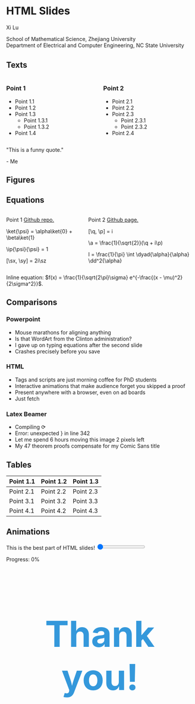 # HTML Slides

<div>
  <p class="subtitle">
  Xi Lu
  </p>
  <p class="subsubtitle">
  School of Mathematical Science, Zhejiang University
  <br>
  Department of Electrical and Computer Engineering, NC State University
  </p>
</div>

<p id="current-date" style="font-size: 2rem;"></p>

<script>
    const dateElement = document.getElementById('current-date');
    if (dateElement) {
    const currentDate = new Date();
    const formattedDate = currentDate.toLocaleDateString('en-US', {
        year: 'numeric',
        month: 'long',
        day: 'numeric'
    });
    dateElement.textContent = `${formattedDate}`;
    }
</script>

## Texts

<div class="columns">
<div class="column">

### Point 1
- Point 1.1
- Point 1.2
- Point 1.3
  - Point 1.3.1
  - Point 1.3.2
- Point 1.4

</div>

<div class="column">

### Point 2
- Point 2.1
- Point 2.2
- Point 2.3
  - Point 2.3.1
  - Point 2.3.2
- Point 2.4

</div>
</div>

<div class="quote-container">
<p class="quote-text">"This is a funny quote."</p>
<p class="quote-author">- Me</p>
</div>

## Figures

<div class="figure-row">
  <div class="figure" img="https://placehold.co/800x300/e0e0e0/666666/png?text=Figure+1" caption="Figure 1" ratio="0.45">
  </div>
</div>

<div class="figure-row">
  <div class="figure" img="https://placehold.co/380x240/e0e0e0/666666/png?text=Figure+2" caption="Figure 2" ratio="0.45">
  </div>
  <div class="figure" img="https://placehold.co/380x240/e0e0e0/666666/png?text=Figure+3" caption="Figure 3" ratio="0.45">
  </div>
</div>

## Equations

<div class="columns" data-weights="1fr 1.5fr">
<div class="column">

<p> Point 1 <a href="https://github.com/helloluxi/html-slides" class="footnote-cite">Github repo.</a> </p>

<p class="equation">
\ket{\psi} = \alpha\ket{0} + \beta\ket{1}
</p>
<p class="equation">
\ip{\psi}{\psi} = 1
</p>
<p class="equation">
[\sx, \sy] = 2i\sz
</p>

</div>

<div class="column">

<p> Point 2 <a href="https://helloluxi.github.io/html-slides" class="footnote-cite">Github page.</a> </p>

<p class="equation">
[\q, \p] = i
</p>
<p class="equation">
\a = \frac{1}{\sqrt{2}}(\q + i\p)
</p>
<p class="equation">
I = \frac{1}{\pi} \int \dyad{\alpha}{\alpha} \dd^2{\alpha}
</p>

</div>
</div>

Inline equation: $f(x) = \frac{1}{\sqrt{2\pi}\sigma} e^{-\frac{(x - \mu)^2}{2\sigma^2}}$.

## Comparisons

<div class="compare-table">
<div class="compare-item">

### Powerpoint
- Mouse marathons for aligning anything
- Is that WordArt from the Clinton administration?
- I gave up on typing equations after the second slide
- Crashes precisely before you save

</div>
<div class="compare-item highlight">

### HTML
- Tags and scripts are just morning coffee for PhD students
- Interactive animations that make audience forget you skipped a proof
- Present anywhere with a browser, even on ad boards
- Just fetch

</div>
<div class="compare-item">

### Latex Beamer
- Compiling &#x27F3;
- Error: unexpected &#125; in line 342
- Let me spend 6 hours moving this image 2 pixels left
- My 47 theorem proofs compensate for my Comic Sans title

</div>
</div>

## Tables

<div class="slide-content">
  <table>
    <thead>
      <tr>
        <th>Point 1.1</th>
        <th>Point 1.2</th>
        <th>Point 1.3</th>
      </tr>
    </thead>
    <tbody>
      <tr>
        <td>Point 2.1</td>
        <td>Point 2.2</td>
        <td>Point 2.3</td>
      </tr>
      <tr>
        <td>Point 3.1</td>
        <td>Point 3.2</td>
        <td>Point 3.3</td>
      </tr>
      <tr>
        <td>Point 4.1</td>
        <td>Point 4.2</td>
        <td>Point 4.3</td>
      </tr>
    </tbody>
  </table>
</div>

## Animations

<div class="animation-container">
<div id="animated-ball" class="animated-element"></div>
</div>
<div class="slider-container">
<label for="animation-slider">This is the best part of HTML slides!</label>
<input type="range" id="animation-slider" class="slider" min="0" max="100" value="0" oninput="updateBallPosition(this.value)">
<p class="slider-value">Progress: <span id="slider-value">0</span>%</p>
</div>

<script>
  function updateBallPosition(value) {
    const ball = document.getElementById('animated-ball');
    const sliderValue = document.getElementById('slider-value');
    ball.style.left = `calc(${value}% - 25px)`;
    sliderValue.textContent = value;
  }
</script>

## 

<div class="figure-row">
  <h1 style="font-size: 6rem; color: #3498db; text-align: center;">Thank you!</h1>
</div>

<div class="figure-row" style="margin-top: 6rem;">
  <div class="figure" img="https://placehold.co/300x300/e0e0e0/666666/png?text=QR+Code+1" ratio="0.5" caption="QR Code 1">
  </div>
  <div class="figure" img="https://placehold.co/300x300/e0e0e0/666666/png?text=QR+Code+2" ratio="0.5" caption="QR Code 2">
  </div>
</div>
